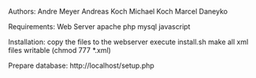 Authors:
Andre Meyer
Andreas Koch
Michael Koch
Marcel Daneyko

Requirements:
Web Server
apache
php
mysql
javascript


Installation:
copy the files to the webserver
execute install.sh
make all xml files writable (chmod 777 *.xml)

Prepare database:
http://localhost/setup.php

